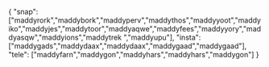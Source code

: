 {
  "snap":  ["maddyrork","maddybork","maddyperv","maddythos","maddyyoot","maddyiko","maddyjes","maddytoor","maddyaqwe","maddyfees","maddyyory","maddyasqw","maddyions","maddytrek ","maddyupu"],
  "insta": ["maddygads","maddydaax","maddydaax","maddygaad","maddygaad"],
  "tele":  ["maddyfarn","maddygon","maddyhars","maddyhars","maddygon"]
}

